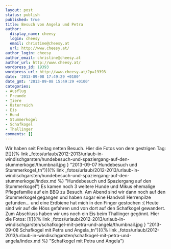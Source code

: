 ```yaml
---
layout: post
status: publish
published: true
title: Besuch von Angela und Petra
author:
  display_name: cheesy
  login: cheesy
  email: christine@cheesy.at
  url: http://www.cheesy.at/
author_login: cheesy
author_email: christine@cheesy.at
author_url: http://www.cheesy.at/
wordpress_id: 19393
wordpress_url: http://www.cheesy.at/?p=19393
date: '2013-09-08 17:49:29 +0100'
date_gmt: '2013-09-08 15:49:29 +0100'
categories:
- Ausflug
- Freunde
- Tiere
- Österreich
- Eis
- Hund
- Stummerkogel
- Schafkogel
- Thallinger
comments: []
---
```

Wir haben seit Freitag netten Besuch.
Hier die Fotos von dem gestrigen Tag:
[![]({% link _fotos/urlaub/2012-2013/urlaub-in-windischgarsten/hundebesuch-und-spaziergang-auf-den-stummerkogel/thumbnail.jpg } "2013-09-07 Hundebesuch und Stummerkogel\_tn")]({% link _fotos/urlaub/2012-2013/urlaub-in-windischgarsten/hundebesuch-und-spaziergang-auf-den-stummerkogel/index.md %} "Hundebesuch und Spaziergang auf den Stummerkogel")
Es kamen noch 3 weitere Hunde und Mikus ehemalige Pflegefamilie auf ein BBQ zu Besuch.
Am Abend sind wir dann noch auf den Stummerkogel gegangen und haben sogar eine Handvoll Herrenpilze gefunden... und eine Erdbiene hat mich in den Finger gestochen :(
Heute sind wir auf die Höss gefahren und von dort auf den Schafkogel gewandert. Zum Abschluss haben wir uns noch ein Eis beim Thallinger gegönnt.
Hier die Fotos:
[![]({% link _fotos/urlaub/2012-2013/urlaub-in-windischgarsten/schafkogel-mit-petra-und-angela/thumbnail.jpg } "2013-09-08 Schafkogel mit Petra und Angela\_tn")]({% link _fotos/urlaub/2012-2013/urlaub-in-windischgarsten/schafkogel-mit-petra-und-angela/index.md %} "Schafkogel mit Petra und Angela")
